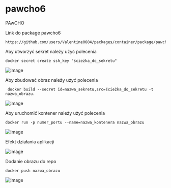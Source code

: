 # pawcho6
PAwCHO 

Link do package pawcho6
```
https://github.com/users/Valentine0604/packages/container/package/pawcho6
```


Aby utworzyć sekret należy użyć polecenia
```
docker secret create ssh_key "ścieżka_do_sekretu"
```

![image](https://github.com/Valentine0604/pawcho6/assets/106283972/4525af21-13b7-4933-8dde-593a4674edd5)


Aby zbudować obraz należy użyć polecenia 

```
 docker build --secret id=nazwa_sekretu,src=ścieżka_do_sekretu -t nazwa_obrazu.
```

![image](https://github.com/Valentine0604/pawcho6/assets/106283972/df625940-53de-4b94-b038-de39fd61ba75)


Aby uruchomić kontener należy użyć polecenia

```
docker run -p numer_portu --name=nazwa_kontenera nazwa_obrazu
```

![image](https://github.com/Valentine0604/pawcho6/assets/106283972/41e535b2-e5fb-4dc5-9255-3b79295ad76c)


Efekt działania aplikacji

![image](https://github.com/Valentine0604/pawcho6/assets/106283972/3e0bc1c5-f76b-444e-b435-5bc423def006)

Dodanie obrazu do repo
```
docker push nazwa_obrazu
```

![image](https://github.com/Valentine0604/pawcho6/assets/106283972/53260fd8-9ecc-4290-83fa-a29f9ae1d190)
